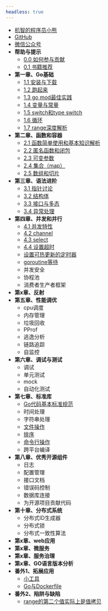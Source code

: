 ```yaml
---
headless: true
---
```


* [机智的程序员小熊](https://coding3min.com)
* [GitHub](https://github.com/minibear2333/)
* [微信公众号](qrcode)
* **帮助与提示**
    * [0.0 如何参与贡献](howToContribute)
    * [0.1 书籍推荐](books-share)
* **第一章、Go基础**
    * [1.1 安装与下载](1.base/1-1-install-download)
    * [1.2 跑起来](1.base/1-2-hello-world)
    * [1.3 go mod最佳实践](1.base/1-3-go-mod)
    * [1.4 变量与常量](1.base/1-4-variables)
    * [1.5 switch和type switch](1.base/1-5-switch和typeswitch)
    * [1.6 循环](1.base/1-6-for-range)
    * [1.7 range深度解析](1.base/1-7-range深度解析)
* **第二章、函数和容器**
    * [2.1 函数简单使用和基本知识解析](2.func-containers/2-1-func)
    * [2.2 匿名函数和闭包](2.func-containers/2-2-匿名函数和闭包)
    * [2.3 可变参数](2.func-containers/2-3-可变参数)
    * [2.4 集合（map）](2.func-containers/2-4-map)
    * [2.5 数组和切片](2.func-containers/2-5-数组和切片)
* **第三章、语法进阶**
    * [3.1 指针讨论](3.grammar-advancement/3-1-point)
    * [3.2 结构体](3.grammar-advancement/3-2-struct)
    * [3.3 接口与多态](3.grammar-advancement/3-3-接口与多态)
    * [3.4 异常处理](3.grammar-advancement/3-4-异常处理)
* **第四章、并发和并行**
    * [4.1 并发特性](4.concurrent/4-1-go语言中的并发特性)
    * [4.2 channel](4.concurrent/channel)
    * [4.3 select](4.concurrent/select)
    * [4.4 设置超时](4.concurrent/timeout)
    * [设置可热更新的定时器](a.timer/reset/reset-time)
    * [goroutine等待](番外.常用操作/等待goroutine完成任务_循环中使用goroutine)
    * 并发安全
    * 协程池
    * 消费者生产者框架
* **第x章、反射**
* **第五章、性能调优**
    * cpu调度
    * 内存管理
    * 垃圾回收
    * PProf
    * 逃逸分析
    * 链路追踪
    * 自监控
* **第六章、调试与测试**
    * 调试
    * 单元测试
    * mock
    * 自动化测试
* **第七章、标准库**
    * [Go代码基本标准规范](番外.常用操作/Go代码基本标准规范)
    * 时间处理
    * 字符串处理
    * [文件操作](番外.常用操作/Go文件操作大全)
    * [排序](番外.常用操作/切片排序sort包的使用)
    * [命令行操作](番外.常用操作/flag包读取命令行配置)
    * 跨平台编译
* **第八章、优秀开源组件**
    * 日志
    * 配置管理
    * 接口文档
    * 错误码控制
    * 数据库连接
    * 为开源项目贡献代码
* **第十章、分布式系统**
    * 分布式ID生成器
    * 分布式锁
    * 分布式一致性算法
* **第x章、web应用**
* **第x章、微服务**
* **第x章、服务治理**
* **第x章、GO语言版本分析**
* **番外1、拓展应用**
    * [小工具](tools/README)
    * [Go与Dockerfile](番外.常用操作/Golang打镜像Dockerfile的写法)
* **番外2、陷阱与缺陷**
    * [range的第二个值实际上是值拷贝](impossible/range/README)
